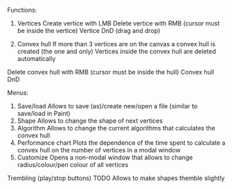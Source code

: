 Functions:
1. Vertices
Create vertice with LMB
Delete vertice with RMB (cursor must be inside the vertice)
Vertice DnD (drag and drop)

2. Convex hull
If more than 3 vertices are on the canvas a convex hull is created (the one and only)
Vertices inside the convex hull are deleted automatically

Delete convex hull with RMB (cursor must be inside the hull)
Convex hull DnD

Menus:
1. Save/load
   Allows to save (as)/create new/open a file (similar to save/load in Paint)
2. Shape
   Allows to change the shape of next vertices
3. Algorithm
   Allows to change the current algorithms that calculates the convex hull
4. Performance chart
   Plots the dependence of the time spent to calculate a convex hull on the number of vertices in a modal window
5. Customize
   Opens a non-modal window that allows to change radius/colour/pen colour of all vertices

Trembling (play/stop buttons) TODO
   Allows to make shapes themble slightly
